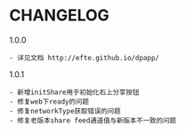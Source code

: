 # CHANGELOG

1.0.0

	- 详见文档 http://efte.github.io/dpapp/

1.0.1

	- 新增initShare用于初始化右上分享按钮
	- 修复web下ready的问题
	- 修复networkType获取错误的问题
	- 修复老版本share feed通道值与新版本不一致的问题
